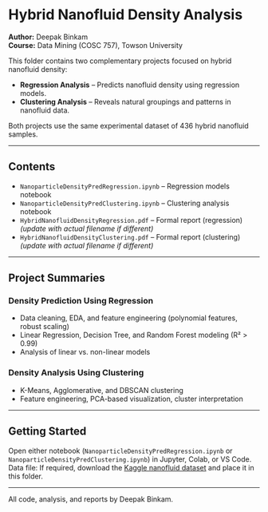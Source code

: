 # Hybrid Nanofluid Density Analysis

**Author:** Deepak Binkam  
**Course:** Data Mining (COSC 757), Towson University


This folder contains two complementary projects focused on hybrid nanofluid density:
- **Regression Analysis** – Predicts nanofluid density using regression models.
- **Clustering Analysis** – Reveals natural groupings and patterns in nanofluid data.

Both projects use the same experimental dataset of 436 hybrid nanofluid samples.

---

## Contents

- `NanoparticleDensityPredRegression.ipynb` – Regression models notebook
- `NanoparticleDensityPredClustering.ipynb` – Clustering analysis notebook
- `HybridNanofluidDensityRegression.pdf` – Formal report (regression) *(update with actual filename if different)*
- `HybridNanofluidDensityClustering.pdf` – Formal report (clustering) *(update with actual filename if different)*

---

## Project Summaries

### **Density Prediction Using Regression**
- Data cleaning, EDA, and feature engineering (polynomial features, robust scaling)
- Linear Regression, Decision Tree, and Random Forest modeling (R² > 0.99)
- Analysis of linear vs. non-linear models

### **Density Analysis Using Clustering**
- K-Means, Agglomerative, and DBSCAN clustering
- Feature engineering, PCA-based visualization, cluster interpretation

---

## Getting Started

Open either notebook (`NanoparticleDensityPredRegression.ipynb` or `NanoparticleDensityPredClustering.ipynb`) in Jupyter, Colab, or VS Code.  
Data file: If required, download the [Kaggle nanofluid dataset](https://www.kaggle.com/datasets/ai4a-lab/nanofluid-density-prediction) and place it in this folder.

---


All code, analysis, and reports by Deepak Binkam.



